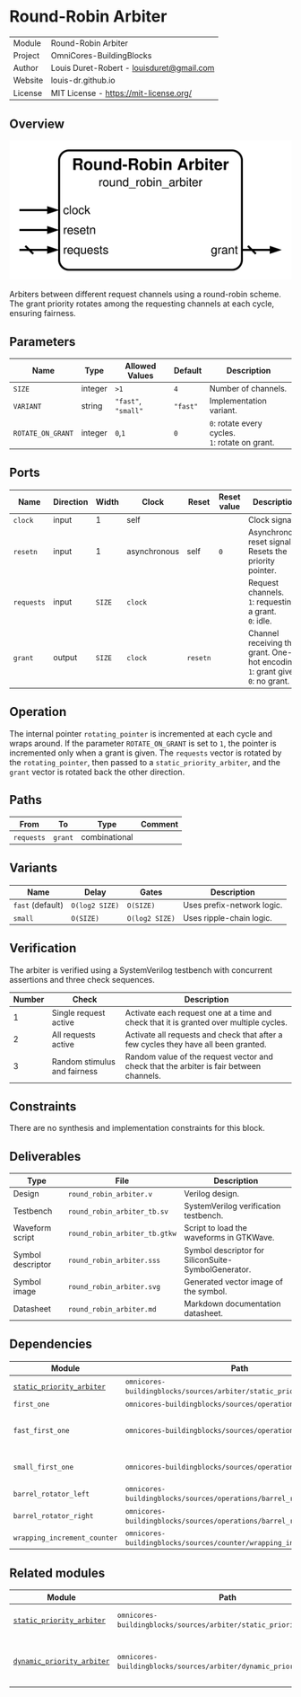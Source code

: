 # Round-Robin Arbiter

|         |                                           |
| ------- | ----------------------------------------- |
| Module  | Round-Robin Arbiter                       |
| Project | OmniCores-BuildingBlocks                  |
| Author  | Louis Duret-Robert - louisduret@gmail.com |
| Website | louis-dr.github.io                        |
| License | MIT License - https://mit-license.org/    |

## Overview

![round_robin_arbiter](round_robin_arbiter.svg)

Arbiters between different request channels using a round-robin scheme. The grant priority rotates among the requesting channels at each cycle, ensuring fairness.

## Parameters

| Name              | Type    | Allowed Values      | Default  | Description                                         |
| ----------------- | ------- | ------------------- | -------- | --------------------------------------------------- |
| `SIZE`            | integer | `>1`                | `4`      | Number of channels.                                 |
| `VARIANT`         | string  | `"fast"`, `"small"` | `"fast"` | Implementation variant.                             |
| `ROTATE_ON_GRANT` | integer | `0`,`1`             | `0`      | `0`: rotate every cycles.<br/>`1`: rotate on grant. |

## Ports

| Name       | Direction | Width  | Clock        | Reset    | Reset value | Description                                                                             |
| ---------- | --------- | ------ | ------------ | -------- | ----------- | --------------------------------------------------------------------------------------- |
| `clock`    | input     | 1      | self         |          |             | Clock signal.                                                                           |
| `resetn`   | input     | 1      | asynchronous | self     | `0`         | Asynchronous reset signal. Resets the priority pointer.                                 |
| `requests` | input     | `SIZE` | `clock`      |          |             | Request channels.<br/>`1`: requesting a grant.<br/>`0`: idle.                           |
| `grant`    | output    | `SIZE` | `clock`      | `resetn` |             | Channel receiving the grant. One-hot encoding.<br/>`1`: grant given.<br/>`0`: no grant. |

## Operation

The internal pointer `rotating_pointer` is incremented at each cycle and wraps around. If the parameter `ROTATE_ON_GRANT` is set to `1`, the pointer is incremented only when a grant is given. The `requests` vector is rotated by the `rotating_pointer`, then passed to a `static_priority_arbiter`, and the `grant` vector is rotated back the other direction.

## Paths

| From       | To      | Type          | Comment |
| ---------- | ------- | ------------- | ------- |
| `requests` | `grant` | combinational |         |

## Variants

| Name             | Delay          | Gates          | Description                |
| ---------------- | -------------- | -------------- | -------------------------- |
| `fast` (default) | `O(log2 SIZE)` | `O(SIZE)`      | Uses prefix-network logic. |
| `small`          | `O(SIZE)`      | `O(log2 SIZE)` | Uses ripple-chain logic.   |

## Verification

The arbiter is verified using a SystemVerilog testbench with concurrent assertions and three check sequences.

| Number | Check                        | Description                                                                             |
| ------ | ---------------------------- | --------------------------------------------------------------------------------------- |
| 1      | Single request active        | Activate each request one at a time and check that it is granted over multiple cycles.  |
| 2      | All requests active          | Activate all requests and check that after a few cycles they have all been granted.     |
| 3      | Random stimulus and fairness | Random value of the request vector and check that the arbiter is fair between channels. |

## Constraints

There are no synthesis and implementation constraints for this block.

## Deliverables

| Type              | File                          | Description                                         |
| ----------------- | ----------------------------- | --------------------------------------------------- |
| Design            | `round_robin_arbiter.v`       | Verilog design.                                     |
| Testbench         | `round_robin_arbiter_tb.sv`   | SystemVerilog verification testbench.               |
| Waveform script   | `round_robin_arbiter_tb.gtkw` | Script to load the waveforms in GTKWave.            |
| Symbol descriptor | `round_robin_arbiter.sss`     | Symbol descriptor for SiliconSuite-SymbolGenerator. |
| Symbol image      | `round_robin_arbiter.svg`     | Generated vector image of the symbol.               |
| Datasheet         | `round_robin_arbiter.md`      | Markdown documentation datasheet.                   |

## Dependencies

| Module                                                                                          | Path                                                                  | Comment                         |
| ----------------------------------------------------------------------------------------------- | --------------------------------------------------------------------- | ------------------------------- |
| [`static_priority_arbiter`](sources/arbiter/static_priority_arbiter/static_priority_arbiter.md) | `omnicores-buildingblocks/sources/arbiter/static_priority_arbiter`    |                                 |
| `first_one`                                                                                     | `omnicores-buildingblocks/sources/operations/first_one`               |                                 |
| `fast_first_one`                                                                                | `omnicores-buildingblocks/sources/operations/first_one`               | For the default `fast` variant. |
| `small_first_one`                                                                               | `omnicores-buildingblocks/sources/operations/first_one`               | For the `small` variant.        |
| `barrel_rotator_left`                                                                           | `omnicores-buildingblocks/sources/operations/barrel_rotator_left`     |                                 |
| `barrel_rotator_right`                                                                          | `omnicores-buildingblocks/sources/operations/barrel_rotator_right`    |                                 |
| `wrapping_increment_counter`                                                                    | `omnicores-buildingblocks/sources/counter/wrapping_increment_counter` |                                 |

## Related modules

| Module                                                                                            | Path                                                                | Comment                                    |
| ------------------------------------------------------------------------------------------------- | ------------------------------------------------------------------- | ------------------------------------------ |
| [`static_priority_arbiter`](sources/arbiter/static_priority_arbiter/static_priority_arbiter.md)   | `omnicores-buildingblocks/sources/arbiter/static_priority_arbiter`  | Simpler but unfair arbiter.                |
| [`dynamic_priority_arbiter`](sources/arbiter/static_priority_arbiter/dynamic_priority_arbiter.md) | `omnicores-buildingblocks/sources/arbiter/dynamic_priority_arbiter` | Arbiter with per-channel dynamic priority. |
